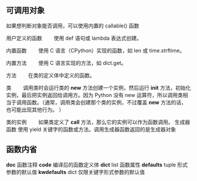## 可调用对象 

如果想判断对象能否调用，可以使用内置的 callable() 函数

用户定义的函数
　　使用 def 语句或 lambda 表达式创建。

内置函数
　　使用 C 语言（CPython）实现的函数，如 len 或 time.strftime。

内置方法
　　使用 C 语言实现的方法，如 dict.get。

方法
　　在类的定义体中定义的函数。

类
　　调用类时会运行类的 __new__ 方法创建一个实例，然后运行 __init__ 方法，初始化实例，最后把实例返回给调用方。因为 Python 没有 new 运算符，所以调用类相当于调用函数。（通常，调用类会创建那个类的实例，不过覆盖 __new__ 方法的话，也可能出现其他行为。 ）

类的实例
　　如果类定义了 __call__ 方法，那么它的实例可以作为函数调用。
生成器函数
    使用 yield 关键字的函数或方法。调用生成器函数返回的是生成器对象

## 函数内省

__doc__                 函数注释
__code__                编译后的函数定义体
__dict__        list    函数属性
__defaults__    tuple   形式参数的默认值
__kwdefaults__  dict    仅限关键字形式参数的默认值
